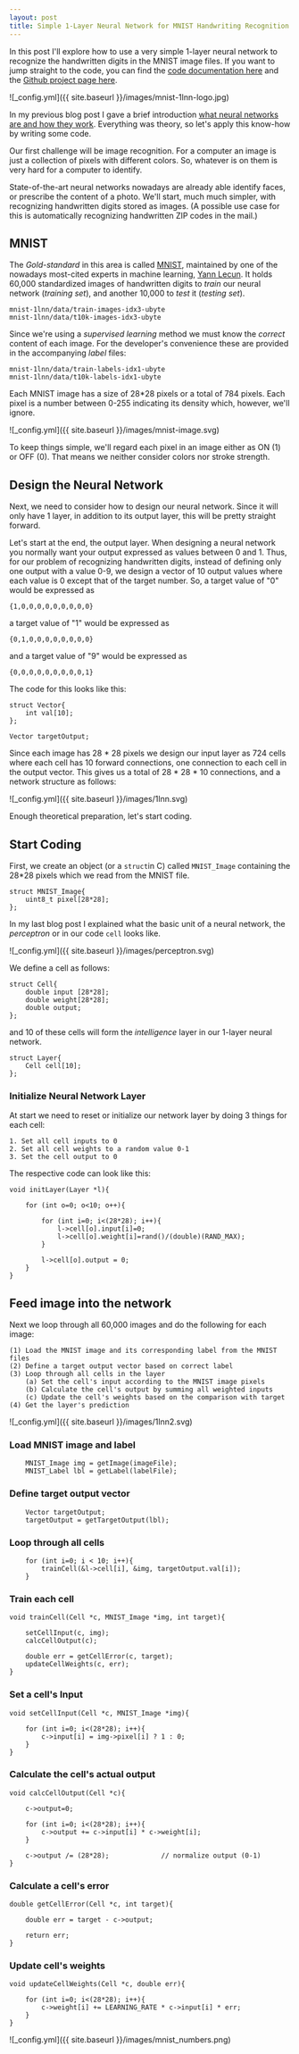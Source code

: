```yaml
---
layout: post
title: Simple 1-Layer Neural Network for MNIST Handwriting Recognition
---
```


In this post I'll explore how to use a very simple 1-layer neural network to recognize the handwritten digits in the MNIST image files.
If you want to jump straight to the code, you can find the [code documentation here](https://rawgit.com/mmlind/mnist-1lnn/master/doc/html/index.html) and the [Github project page here](https://github.com/mmlind/mnist-1lnn/).

![_config.yml]({{ site.baseurl }}/images/mnist-1lnn-logo.jpg)

In my previous blog post I gave a brief introduction [what neural networks are and how they work](../What_is_a_Neural_Network/).
Everything was theory, so let's apply this know-how by writing some code.

Our first challenge will be image recognition. 
For a computer an image is just a collection of pixels with different colors.
So, whatever is on them is very hard for a computer to identify.

State-of-the-art neural networks nowadays are already able identify faces, or prescribe the content of a photo.
We'll start, much much simpler, with recognizing handwritten digits stored as images.
(A possible use case for this is automatically recognizing handwritten ZIP codes in the mail.)

## MNIST

The *Gold-standard* in this area is called [MNIST](http://yann.lecun.com/exdb/mnist/), maintained by one of the nowadays most-cited experts in machine learning, [Yann Lecun](http://yann.lecun.com).
It holds 60,000 standardized images of handwritten digits to *train* our neural network (*training set*), and another 10,000 to *test* it (*testing set*).

```
mnist-1lnn/data/train-images-idx3-ubyte
mnist-1lnn/data/t10k-images-idx3-ubyte
```

Since we're using a *supervised learning* method we must know the *correct* content of each image. 
For the developer's convenience these are provided in the accompanying *label* files:

```
mnist-1lnn/data/train-labels-idx1-ubyte
mnist-1lnn/data/t10k-labels-idx1-ubyte
```

Each MNIST image has a size of 28*28 pixels or a total of 784 pixels. 
Each pixel is a number between 0-255 indicating its density which, however, we'll ignore.

![_config.yml]({{ site.baseurl }}/images/mnist-image.svg)

To keep things simple, we'll regard each pixel in an image either as ON (1) or OFF (0).
That means we neither consider colors nor stroke strength. 

## Design the Neural Network

Next, we need to consider how to design our neural network. 
Since it will only have 1 layer, in addition to its output layer, this will be pretty straight forward.

Let's start at the end, the output layer. 
When designing a neural network you normally want your output expressed as values between 0 and 1.
Thus, for our problem of recognizing handwritten digits, instead of defining only one output with a value 0-9, we design a vector of 10 output values where each value is 0 except that of the target number.
So, a target value of "0" would be expressed as

```
{1,0,0,0,0,0,0,0,0,0}
```

a target value of "1" would be expressed as 

```
{0,1,0,0,0,0,0,0,0,0}
```

and a target value of "9" would be expressed as 

```
{0,0,0,0,0,0,0,0,0,1}
```

The code for this looks like this:

```
struct Vector{
    int val[10];
};

Vector targetOutput;

```



Since each image has 28 * 28 pixels we design our input layer as 724 cells where each cell has 10 forward connections, one connection to each cell in the output vector.
This gives us a total of 28 * 28 * 10 connections, and a network structure as follows:

![_config.yml]({{ site.baseurl }}/images/1lnn.svg)

Enough theoretical preparation, let's start coding.

## Start Coding

First, we create an object (or a `struct`in C) called `MNIST_Image` containing the 28*28 pixels which we read from the MNIST file.

```
struct MNIST_Image{
    uint8_t pixel[28*28];
};
```

In my last blog post I explained what the basic unit of a neural network, the *perceptron* or in our code `cell` looks like.

![_config.yml]({{ site.baseurl }}/images/perceptron.svg)

We define a cell as follows:

```
struct Cell{
    double input [28*28];
    double weight[28*28];
    double output;
};
```

and 10 of these cells will form the *intelligence* layer in our 1-layer neural network.

```
struct Layer{
    Cell cell[10];
};
```

### Initialize Neural Network Layer

At start we need to reset or initialize our network layer by doing 3 things for each cell:

```
1. Set all cell inputs to 0
2. Set all cell weights to a random value 0-1
3. Set the cell output to 0 
```

The respective code can look like this:

```
void initLayer(Layer *l){
    
    for (int o=0; o<10; o++){
        
        for (int i=0; i<(28*28); i++){
            l->cell[o].input[i]=0;
            l->cell[o].weight[i]=rand()/(double)(RAND_MAX);
        }
        
        l->cell[o].output = 0;
    }
}
```

## Feed image into the network

Next we loop through all 60,000 images and do the following for each image:

```
(1) Load the MNIST image and its corresponding label from the MNIST files
(2) Define a target output vector based on correct label
(3) Loop through all cells in the layer
    (a) Set the cell's input according to the MNIST image pixels
    (b) Calculate the cell's output by summing all weighted inputs
    (c) Update the cell's weights based on the comparison with target
(4) Get the layer's prediction
```

![_config.yml]({{ site.baseurl }}/images/1lnn2.svg)

### Load MNIST image and label

```
	MNIST_Image img = getImage(imageFile);
	MNIST_Label lbl = getLabel(labelFile);

```

### Define target output vector

```
    Vector targetOutput;
    targetOutput = getTargetOutput(lbl);
```

### Loop through all cells

```
	for (int i=0; i < 10; i++){
        trainCell(&l->cell[i], &img, targetOutput.val[i]);
    }

```

### Train each cell

```
void trainCell(Cell *c, MNIST_Image *img, int target){
    
    setCellInput(c, img);
    calcCellOutput(c);
    
    double err = getCellError(c, target);
    updateCellWeights(c, err);
}
```

### Set a cell's Input

```
void setCellInput(Cell *c, MNIST_Image *img){
    
    for (int i=0; i<(28*28); i++){
        c->input[i] = img->pixel[i] ? 1 : 0;
    }
}
```

### Calculate the cell's actual output

```
void calcCellOutput(Cell *c){
    
    c->output=0;
    
    for (int i=0; i<(28*28); i++){
        c->output += c->input[i] * c->weight[i];
    }
    
    c->output /= (28*28);             // normalize output (0-1)
}
```

### Calculate a cell's error

```
double getCellError(Cell *c, int target){

    double err = target - c->output;

    return err;
}
```

### Update cell's weights

```
void updateCellWeights(Cell *c, double err){
    
    for (int i=0; i<(28*28); i++){
        c->weight[i] += LEARNING_RATE * c->input[i] * err;
    }
}
```


![_config.yml]({{ site.baseurl }}/images/mnist_numbers.png)







